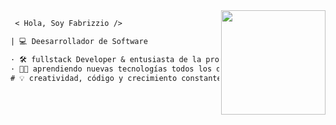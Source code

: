 <img align="right" height="167" src="https://media2.giphy.com/media/v1.Y2lkPTc5MGI3NjExaTlqY3Ywb3Q4d2oycng3a3BveWttMG93NjVvaW1zNXdvYWJzaWdmcyZlcD12MV9pbnRlcm5hbF9naWZfYnlfaWQmY3Q9Zw/Y1vohJMVMtjSQxmUot/giphy.gif"/>


```diff
 < Hola, Soy Fabrizzio /> 

| 💻 Deesarrollador de Software

· 🛠️ fullstack Developer & entusiasta de la programación
· 👨‍💻 aprendiendo nuevas tecnologías todos los días
# 💡 creatividad, código y crecimiento constante
```
